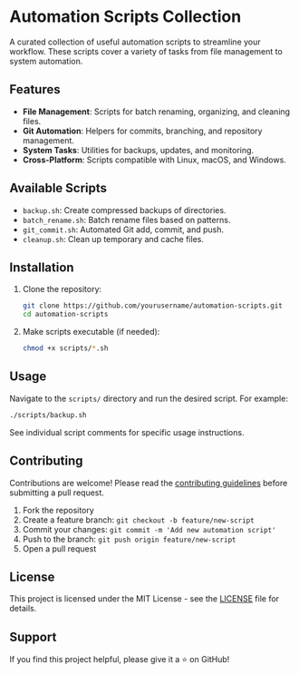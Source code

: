 # Automation Scripts Collection

A curated collection of useful automation scripts to streamline your workflow. These scripts cover a variety of tasks from file management to system automation.

## Features

- **File Management**: Scripts for batch renaming, organizing, and cleaning files.
- **Git Automation**: Helpers for commits, branching, and repository management.
- **System Tasks**: Utilities for backups, updates, and monitoring.
- **Cross-Platform**: Scripts compatible with Linux, macOS, and Windows.

## Available Scripts

- `backup.sh`: Create compressed backups of directories.
- `batch_rename.sh`: Batch rename files based on patterns.
- `git_commit.sh`: Automated Git add, commit, and push.
- `cleanup.sh`: Clean up temporary and cache files.

## Installation

1. Clone the repository:
   ```bash
   git clone https://github.com/yourusername/automation-scripts.git
   cd automation-scripts
   ```

2. Make scripts executable (if needed):
   ```bash
   chmod +x scripts/*.sh
   ```

## Usage

Navigate to the `scripts/` directory and run the desired script. For example:

```bash
./scripts/backup.sh
```

See individual script comments for specific usage instructions.

## Contributing

Contributions are welcome! Please read the [contributing guidelines](CONTRIBUTING.md) before submitting a pull request.

1. Fork the repository
2. Create a feature branch: `git checkout -b feature/new-script`
3. Commit your changes: `git commit -m 'Add new automation script'`
4. Push to the branch: `git push origin feature/new-script`
5. Open a pull request

## License

This project is licensed under the MIT License - see the [LICENSE](LICENSE) file for details.

## Support

If you find this project helpful, please give it a ⭐ on GitHub!
